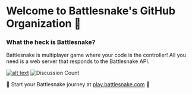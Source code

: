 # Welcome to Battlesnake's GitHub Organization 👋

### What the heck is Battlesnake?
Battlesnake is multiplayer game where your code is the controller! All you need is a web server that responds to the Battlesnake API.

[![alt text](https://img.shields.io/badge/Have%20Some%20Feedback%3F-Join%20the%20Discussion-blueviolet?style=for-the-badge)](https://github.com/BattlesnakeOfficial/feedback/discussions)
![Discussion Count](https://img.shields.io/github/discussions/battlesnakeofficial/feedback?style=for-the-badge)

🐍 Start your Battlesnake journey at [play.battlesnake.com](https://play.battlesnake.com) 💜
